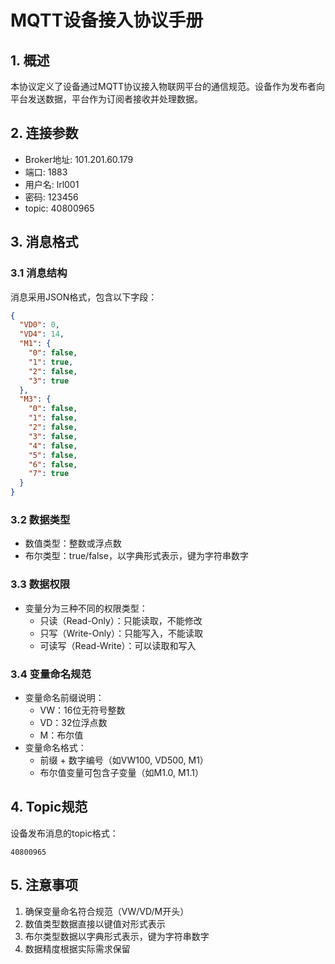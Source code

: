 # MQTT设备接入协议手册

## 1. 概述
本协议定义了设备通过MQTT协议接入物联网平台的通信规范。设备作为发布者向平台发送数据，平台作为订阅者接收并处理数据。

## 2. 连接参数
- Broker地址: 101.201.60.179
- 端口: 1883
- 用户名: lrl001
- 密码: 123456
- topic: 40800965

## 3. 消息格式
### 3.1 消息结构
消息采用JSON格式，包含以下字段：
```json
{
  "VD0": 0,
  "VD4": 14,
  "M1": {
    "0": false,
    "1": true,
    "2": false,
    "3": true
  },
  "M3": {
    "0": false,
    "1": false,
    "2": false,
    "3": false,
    "4": false,
    "5": false,
    "6": false,
    "7": true
  }
}
```

### 3.2 数据类型
- 数值类型：整数或浮点数
- 布尔类型：true/false，以字典形式表示，键为字符串数字

### 3.3 数据权限
- 变量分为三种不同的权限类型：
  * 只读（Read-Only）：只能读取，不能修改
  * 只写（Write-Only）：只能写入，不能读取
  * 可读写（Read-Write）：可以读取和写入

### 3.4 变量命名规范
- 变量命名前缀说明：
  * VW：16位无符号整数
  * VD：32位浮点数
  * M：布尔值
- 变量命名格式：
  * 前缀 + 数字编号（如VW100, VD500, M1）
  * 布尔值变量可包含子变量（如M1.0, M1.1）

## 4. Topic规范
设备发布消息的topic格式：
```
40800965
```

## 5. 注意事项
1. 确保变量命名符合规范（VW/VD/M开头）
2. 数值类型数据直接以键值对形式表示
3. 布尔类型数据以字典形式表示，键为字符串数字
4. 数据精度根据实际需求保留
